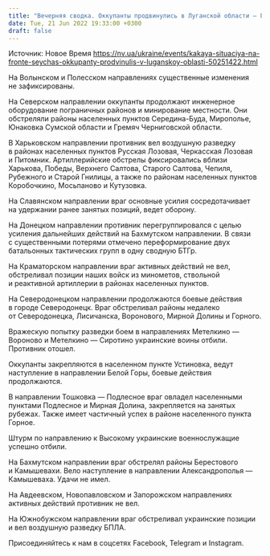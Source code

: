 ```yaml
---
title: "Вечерняя сводка. Оккупанты продвинулись в Луганской области — Генштаб"
date: Tue, 21 Jun 2022 19:33:00 +0300
draft: false
---
```

Источник: Новое Время https://nv.ua/ukraine/events/kakaya-situaciya-na-fronte-seychas-okkupanty-prodvinulis-v-luganskoy-oblasti-50251422.html


 На Волынском и Полесском направлениях существенные изменения не зафиксированы.

На Северском направлении оккупанты продолжают инженерное оборудование пограничных районов и минирование местности. Они обстреляли районы населенных пунктов Середина-Буда, Мирополье, Юнаковка Сумской области и Гремяч Черниговской области.

В Харьковском направлении противник вел воздушную разведку в районах населенных пунктов Русская Лозовая, Черкасская Лозовая и Питомник. Артиллерийские обстрелы фиксировались вблизи Харькова, Победы, Верхнего Салтова, Старого Салтова, Чепиля, Рубежного и Старой Гнилицы, а также по районам населенных пунктов Коробочкино, Мосьпаново и Кутузовка.

На Славянском направлении враг основные усилия сосредотачивает на удержании ранее занятых позиций, ведет оборону.

На Донецком направлении противник перегруппировался с целью усиления дальнейших действий на Бахмутском направлении. В связи с существенными потерями отмечено переформирование двух батальонных тактических групп в одну сводную БТГр.

На Краматорском направлении враг активных действий не вел, обстреливал позиции наших войск из минометов, ствольной и реактивной артиллерии в районах населенных пунктов.

На Северодонецком направлении продолжаются боевые действия в городе Северодонецк. Враг обстреливал районы недалеко от Северодонецка, Лисичанска, Воронового, Мирной Долины и Горного.

Вражескую попытку разведки боем в направлениях Метелкино — Вороново и Метелкино — Сиротино украинские воины отбили. Противник отошел.

Оккупанты закрепляются в населенном пункте Устиновка, ведут наступление в направлении Белой Горы, боевые действия продолжаются.

В направлении Тошковка — Подлесное враг овладел населенными пунктами Подлесное и Мирная Долина, закрепляется на занятых рубежах. Также имеет частичный успех в районе населенного пункта Горное.

Штурм по направлению к Высокому украинские военнослужащие успешно отбили.

На Бахмутском направлении враг обстрелял районы Берестового и Камышевахи. Вело наступление в направлении Александрополья — Камышеваха. Удачи не имел.

На Авдеевском, Новопавловском и Запорожском направлениях активных действий противник не вел.

На Южнобужском направлении враг обстреливал украинские позиции и вел воздушную разведку БПЛА.

Присоединяйтесь к нам в соцсетях Facebook, Telegram и Instagram.
